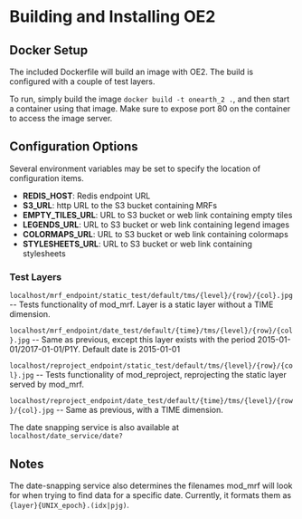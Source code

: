 # Building and Installing OE2

## Docker Setup

The included Dockerfile will build an image with OE2. The build is configured
with a couple of test layers.

To run, simply build the image `docker build -t onearth_2 .`, and then start a
container using that image. Make sure to expose port 80 on the container to
access the image server.

## Configuration Options

Several environment variables may be set to specify the location of configuration items.

* **REDIS_HOST**: Redis endpoint URL
* **S3_URL**: http URL to the S3 bucket containing MRFs
* **EMPTY_TILES_URL**: URL to S3 bucket or web link containing empty tiles
* **LEGENDS_URL**: URL to S3 bucket or web link containing legend images
* **COLORMAPS_URL**: URL to S3 bucket or web link containing colormaps
* **STYLESHEETS_URL**: URL to S3 bucket or web link containing stylesheets

### Test Layers

`localhost/mrf_endpoint/static_test/default/tms/{level}/{row}/{col}.jpg` --
Tests functionality of mod_mrf. Layer is a static layer without a TIME
dimension.

`localhost/mrf_endpoint/date_test/default/{time}/tms/{level}/{row}/{col}.jpg` --
Same as previous, except this layer exists with the period
2015-01-01/2017-01-01/P1Y. Default date is 2015-01-01

`localhost/reproject_endpoint/static_test/default/tms/{level}/{row}/{col}.jpg`
-- Tests functionality of mod_reproject, reprojecting the static layer served by
mod_mrf.

`localhost/reproject_endpoint/date_test/default/{time}/tms/{level}/{row}/{col}.jpg`
-- Same as previous, with a TIME dimension.

The date snapping service is also available at `localhost/date_service/date?`

## Notes

The date-snapping service also determines the filenames mod_mrf will look for
when trying to find data for a specific date. Currently, it formats them as
`{layer}{UNIX_epoch}.(idx|pjg)`.
